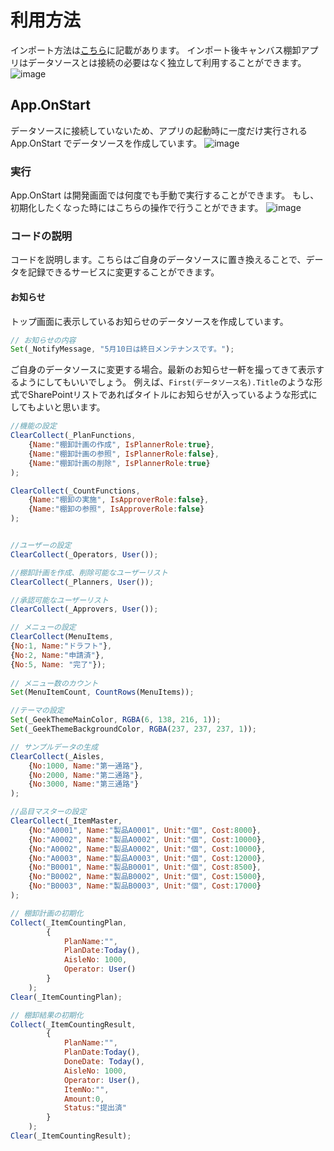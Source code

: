 # 利用方法
インポート方法は[こちら](https://github.com/geekfujiwara/PowerAppsTemplates)に記載があります。
インポート後キャンバス棚卸アプリはデータソースとは接続の必要はなく独立して利用することができます。
![image](https://user-images.githubusercontent.com/96101315/236043097-3206681f-d2ba-41f7-8006-68be3ec5ae5f.png)

## App.OnStart
データソースに接続していないため、アプリの起動時に一度だけ実行されるApp.OnStart でデータソースを作成しています。
![image](https://user-images.githubusercontent.com/96101315/236046391-bd8143fd-0a52-4a75-8472-b26a56600b59.png)

### 実行
App.OnStart は開発画面では何度でも手動で実行することができます。
もし、初期化したくなった時にはこちらの操作で行うことができます。
![image](https://user-images.githubusercontent.com/96101315/236046896-a7071fc0-647c-4f56-864f-ad880e4d9b14.png)

### コードの説明
コードを説明します。こちらはご自身のデータソースに置き換えることで、データを記録できるサービスに変更することができます。

#### お知らせ
トップ画面に表示しているお知らせのデータソースを作成しています。
```JavaScript
// お知らせの内容
Set(_NotifyMessage, "5月10日は終日メンテナンスです。");
```
ご自身のデータソースに変更する場合。最新のお知らせ一軒を撮ってきて表示するようにしてもいいでしょう。
例えば、`First(データソース名).Title`のような形式でSharePointリストであればタイトルにお知らせが入っているような形式にしてもよいと思います。


```JavaScript
//機能の設定
ClearCollect(_PlanFunctions, 
    {Name:"棚卸計画の作成", IsPlannerRole:true},
    {Name:"棚卸計画の参照", IsPlannerRole:false},
    {Name:"棚卸計画の削除", IsPlannerRole:true}
);

ClearCollect(_CountFunctions, 
    {Name:"棚卸の実施", IsApproverRole:false}, 
    {Name:"棚卸の参照", IsApproverRole:false}
);
```
```JavaScript

//ユーザーの設定
ClearCollect(_Operators, User());

//棚卸計画を作成、削除可能なユーザーリスト
ClearCollect(_Planners, User());

//承認可能なユーザーリスト
ClearCollect(_Approvers, User());
```
```JavaScript
// メニューの設定
ClearCollect(MenuItems,
{No:1, Name:"ドラフト"},
{No:2, Name:"申請済"},
{No:5, Name: "完了"});
 
// メニュー数のカウント
Set(MenuItemCount, CountRows(MenuItems));
```
```JavaScript
//テーマの設定
Set(_GeekThemeMainColor, RGBA(6, 138, 216, 1));
Set(_GeekThemeBackgroundColor, RGBA(237, 237, 237, 1));
```
```JavaScript
// サンプルデータの生成
ClearCollect(_Aisles, 
    {No:1000, Name:"第一通路"}, 
    {No:2000, Name:"第二通路"}, 
    {No:3000, Name:"第三通路"}
);
```
```JavaScript
//品目マスターの設定
ClearCollect(_ItemMaster, 
    {No:"A0001", Name:"製品A0001", Unit:"個", Cost:8000}, 
    {No:"A0002", Name:"製品A0002", Unit:"個", Cost:10000}, 
    {No:"A0002", Name:"製品A0002", Unit:"個", Cost:10000}, 
    {No:"A0003", Name:"製品A0003", Unit:"個", Cost:12000},
    {No:"B0001", Name:"製品B0001", Unit:"個", Cost:8500}, 
    {No:"B0002", Name:"製品B0002", Unit:"個", Cost:15000}, 
    {No:"B0003", Name:"製品B0003", Unit:"個", Cost:17000}
);

```
```JavaScript
// 棚卸計画の初期化
Collect(_ItemCountingPlan, 
        {
            PlanName:"", 
            PlanDate:Today(),
            AisleNo: 1000,
            Operator: User()
        }
    );
Clear(_ItemCountingPlan);

// 棚卸結果の初期化
Collect(_ItemCountingResult, 
        {
            PlanName:"", 
            PlanDate:Today(),
            DoneDate: Today(),
            AisleNo: 1000,
            Operator: User(),
            ItemNo:"",
            Amount:0,
            Status:"提出済"
        }
    );
Clear(_ItemCountingResult);
```




